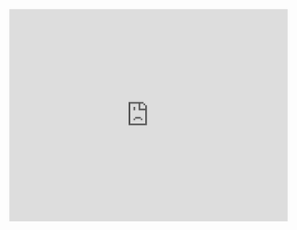 <div style="position:relative;padding-bottom:calc(56.25% + 100px);"><iframe src="https://player.vimeo.com/video/190532958" frameborder="0" style="position:absolute;top:0px;left:0px;width:100%;height:100%;"></iframe></div>
